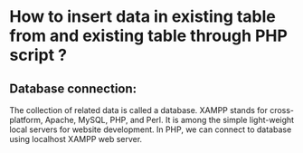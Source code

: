 # How to insert data in existing table from and existing table through PHP script ?
## Database connection:
The collection of related data is called a database. XAMPP stands for cross-platform, Apache, MySQL, PHP, and Perl. It is among the simple light-weight local servers for website development. In PHP, we can connect to database using localhost XAMPP web server.
